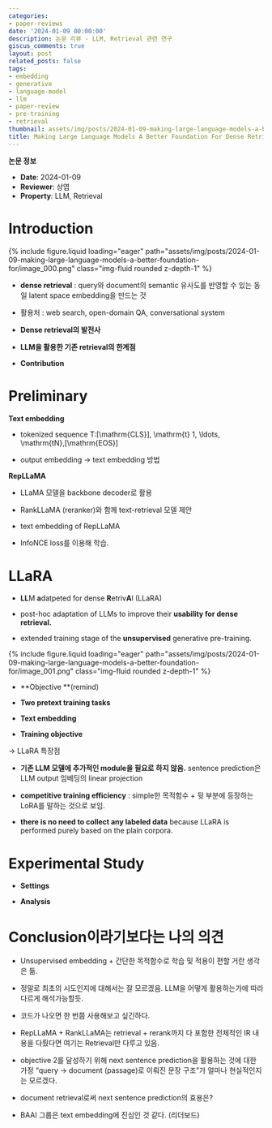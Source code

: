 ```yaml
---
categories:
- paper-reviews
date: '2024-01-09 00:00:00'
description: 논문 리뷰 - LLM, Retrieval 관련 연구
giscus_comments: true
layout: post
related_posts: false
tags:
- embedding
- generative
- language-model
- llm
- paper-review
- pre-training
- retrieval
thumbnail: assets/img/posts/2024-01-09-making-large-language-models-a-better-foundation-for/thumbnail.jpg
title: Making Large Language Models A Better Foundation For Dense Retrieval
---
```


**논문 정보**
- **Date**: 2024-01-09
- **Reviewer**: 상엽
- **Property**: LLM, Retrieval

# Introduction

{% include figure.liquid loading="eager" path="assets/img/posts/2024-01-09-making-large-language-models-a-better-foundation-for/image_000.png" class="img-fluid rounded z-depth-1" %}

- **dense retrieval** : query와 document의 semantic 유사도를 반영할 수 있는 동일 latent space embedding을 만드는 것

- 활용처 : web search, open-domain QA, conversational system

- **Dense retrieval의 발전사**

- **LLM을 활용한 기존 retrieval의 한계점**

- **Contribution**

# Preliminary

**Text embedding**

- tokenized sequence T:[\mathrm{CLS}], \mathrm{t} 1, \ldots, \mathrm{tN},[\mathrm{EOS}]

- output embedding → text embedding 방법

**RepLLaMA**

- LLaMA 모델을 backbone decoder로 활용

- RankLLaMA (reranker)와 함께 text-retrieval 모델 제안

- text embedding of RepLLaMA

- InfoNCE loss를 이용해 학습.

# LLaRA 

- **LL**M **a**datpeted for dense **R**etriv**A**l (LLaRA)

- post-hoc adaptation of LLMs to improve their **usability for dense retrieval.**

- extended training stage of the **unsupervised** generative pre-training.

{% include figure.liquid loading="eager" path="assets/img/posts/2024-01-09-making-large-language-models-a-better-foundation-for/image_001.png" class="img-fluid rounded z-depth-1" %}

- **Objective **(remind)

- **Two pretext training tasks**

- **Text embedding**

- **Training objective**

→ LLaRA 특장점

- **기존 LLM 모델에 추가적인 module을 필요로 하지 않음.** sentence prediction은 LLM output 임베딩의 linear projection

- **competitive training efficiency** : simple한 목적함수 + 뒷 부분에 등장하는 LoRA를 말하는 것으로 보임.

- **there is no need to collect any labeled data** because LLaRA is performed purely based on the plain corpora.

# Experimental Study

- **Settings**

- **Analysis**

# Conclusion이라기보다는 나의 의견

- Unsupervised embedding + 간단한 목적함수로 학습 및 적용이 편할 거란 생각은 듦.

- 정말로 최초의 시도인지에 대해서는 잘 모르겠음. LLM을 어떻게 활용하는가에 따라 다르게 해석가능할듯.

- 코드가 나오면 한 번쯤 사용해보고 싶긴하다.

- RepLLaMA + RankLLaMA는 retrieval + rerank까지 다 포함한 전체적인 IR 내용을 다뤘다면 여기는 Retrieval만 다루고 있음.

- objective 2를 달성하기 위해 next sentence prediction을 활용하는 것에 대한 가정 “query → document (passage)로 이뤄진 문장 구조”가 얼마나 현실적인지는 모르겠다. 

- document retrieval로써 next sentence prediction의 효용은?

- BAAI 그룹은 text embedding에 진심인 것 같다. (리더보드)
